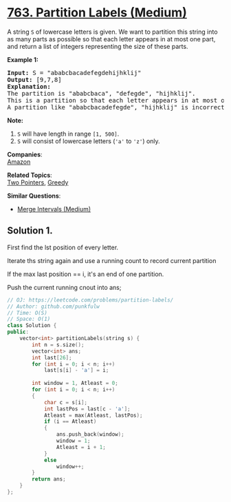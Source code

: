 # [763. Partition Labels (Medium)](https://leetcode.com/problems/partition-labels/)

<p>
A string <code>S</code> of lowercase letters is given.  We want to partition this string into as many parts as possible so that each letter appears in at most one part, and return a list of integers representing the size of these parts.
</p><p>

</p><p><b>Example 1:</b><br>
</p><pre><b>Input:</b> S = "ababcbacadefegdehijhklij"
<b>Output:</b> [9,7,8]
<b>Explanation:</b>
The partition is "ababcbaca", "defegde", "hijhklij".
This is a partition so that each letter appears in at most one part.
A partition like "ababcbacadefegde", "hijhklij" is incorrect, because it splits S into less parts.
</pre>
<p></p>

<p><b>Note:</b><br></p><ol>
<li><code>S</code> will have length in range <code>[1, 500]</code>.</li>
<li><code>S</code> will consist of lowercase letters (<code>'a'</code> to <code>'z'</code>) only.</li>
</ol><p></p>

**Companies**:  
[Amazon](https://leetcode.com/company/amazon)

**Related Topics**:  
[Two Pointers](https://leetcode.com/tag/two-pointers/), [Greedy](https://leetcode.com/tag/greedy/)

**Similar Questions**:
* [Merge Intervals (Medium)](https://leetcode.com/problems/merge-intervals/)

## Solution 1. 

First find the lst position of every letter.

Iterate ths string again and use a running count to record current partition

If the max last position == i, it's an end of one partition.

Push the current running cnout into ans;

```cpp
// OJ: https://leetcode.com/problems/partition-labels/
// Author: github.com/punkfulw
// Time: O(S)
// Space: O(1)
class Solution {
public:
    vector<int> partitionLabels(string s) {
        int n = s.size();
        vector<int> ans;
        int last[26];
        for (int i = 0; i < n; i++)
            last[s[i] - 'a'] = i;
        
        int window = 1, Atleast = 0;
        for (int i = 0; i < n; i++)
        {
            char c = s[i];
            int lastPos = last[c - 'a'];
            Atleast = max(Atleast, lastPos);  
            if (i == Atleast)
            {
                ans.push_back(window);
                window = 1;
                Atleast = i + 1;
            }
            else 
                window++;
        } 
        return ans;
    }
};
```
